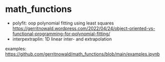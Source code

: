 # math_functions
 - polyfit: oop polynomial fitting using least squares
   https://gerritnowald.wordpress.com/2022/04/24/object-oriented-vs-functional-programming-for-polynomial-fitting/
 - interpextraplin: 1D linear inter- and extrapolation

examples:
https://github.com/gerritnowald/math_functions/blob/main/examples.ipynb